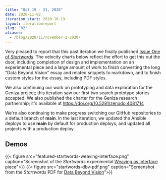 ```yaml
---
title: "Oct 19 - 31, 2020"
date: 2020-11-02
iteration_start: 2020-10-19
layout: iterationreport
slug: "02"
aliases:
  - /blog/2020/11/november-2-2020/
---
```


Very pleased to report that this past iteration we finally published [Issue One of _Startwords_](https://startwords.cdh.princeton.edu/issues/1/). The velocity charts below reflect the effort to get this out the door, including completion of design and implementation on an experimental piece and a large amount of work to finish converting the long "Data Beyond Vision" essay and related snippets to markdown, and to finish custom styles for the essay, including PDF styles.

We also continuing our work on prototyping and data exploration for the Geniza project; this iteration saw our first two search prototype stories accepted.  We also published the charter for the Geniza research partnership; it's available at https://doi.org/10.5281/zenodo.4081714

We're also continuing to make progress switching our GitHub repositories to a default branch of **main**. In the last iteration, we updated the Ansible deploys to use **main** by default for production deploys, and updated all projects with a production deploy.



## Demos
{{< figure src="featured-startwords-weaving-interface.png" caption="Screenshot of the *Startwords* experimental [Weaving as Interface](https://startwords.cdh.princeton.edu/issues/1/weaving-as-interface/) piece">}}
{{< figure src="startwords-dbv-pdf.png" caption="Screenshot from the *Startwords* PDF for [Data Beyond Vision](https://startwords.cdh.princeton.edu/issues/1/data-beyond-vision/)">}}






